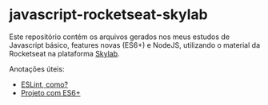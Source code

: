 # javascript-rocketseat-skylab

Este repositório contém os arquivos gerados nos meus estudos de Javascript básico, features novas (ES6+) e NodeJS, utilizando o material da Rocketseat na plataforma [Skylab](https://skylab.rocketseat.com.br/).

Anotações úteis:

- [ESLint, como?](markdown/eslint.md)
- [Projeto com ES6+](markdown/es6.md)
